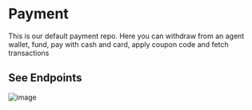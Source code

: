 # Payment
This is our default payment repo. Here you can withdraw from an agent wallet, fund, pay with cash and card, apply coupon code and fetch transactions

## See Endpoints
![image](https://user-images.githubusercontent.com/62122672/144223434-92c84e9a-b24c-4b60-8678-50d52f8e7526.png)
